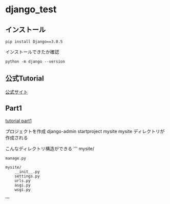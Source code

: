 # django_test

## インストール
```
pip install Django==3.0.5
```
インストールできたか確認
```
python -m django --version
```

## 公式Tutorial

[公式サイト](https://docs.djangoproject.com/en/3.0/)

## Part1
[tutorial part1](https://docs.djangoproject.com/en/3.0/intro/tutorial01/)

プロジェクトを作成
django-admin startproject mysite
mysite ディレクトリが作成される

こんなディレクトリ構造ができる
'''
mysite/

    manage.py

    mysite/
        __init__.py
        settings.py
        urls.py
        asgi.py
        wsgi.py
'''
